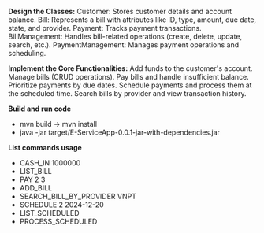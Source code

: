 **Design the Classes:**
Customer: Stores customer details and account balance.
Bill: Represents a bill with attributes like ID, type, amount, due date, state, and provider.
Payment: Tracks payment transactions.
BillManagement: Handles bill-related operations (create, delete, update, search, etc.).
PaymentManagement: Manages payment operations and scheduling.

**Implement the Core Functionalities:**
Add funds to the customer's account.
Manage bills (CRUD operations).
Pay bills and handle insufficient balance.
Prioritize payments by due dates.
Schedule payments and process them at the scheduled time.
Search bills by provider and view transaction history.

**Build and run code**
- mvn build -> mvn install
- java -jar target/E-ServiceApp-0.0.1-jar-with-dependencies.jar

**List commands usage**
- CASH_IN 1000000
- LIST_BILL
- PAY 2 3
- ADD_BILL
- SEARCH_BILL_BY_PROVIDER VNPT
- SCHEDULE 2 2024-12-20
- LIST_SCHEDULED
- PROCESS_SCHEDULED
